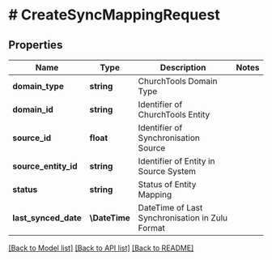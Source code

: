 # # CreateSyncMappingRequest

## Properties

Name | Type | Description | Notes
------------ | ------------- | ------------- | -------------
**domain_type** | **string** | ChurchTools Domain Type |
**domain_id** | **string** | Identifier of ChurchTools Entity |
**source_id** | **float** | Identifier of Synchronisation Source |
**source_entity_id** | **string** | Identifier of Entity in Source System |
**status** | **string** | Status of Entity Mapping |
**last_synced_date** | **\DateTime** | DateTime of Last Synchronisation in Zulu Format |

[[Back to Model list]](../../README.md#models) [[Back to API list]](../../README.md#endpoints) [[Back to README]](../../README.md)
